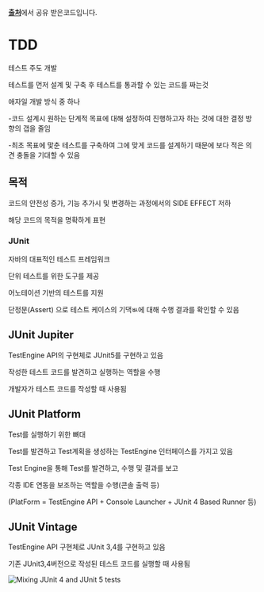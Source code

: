 

<p><a href="https://github.com/Around-Hub-Studio/AroundHub_SpringBoot.git"><strong>출처</strong></a>에서 공유 받은코드입니다.</p>

# TDD

테스트 주도 개발

테스트를 먼저 설계 및 구축 후 테스트를 통과할 수 있는 코드를 짜는것



애자일 개발 방식 중 하나

-코드 설계시 원하는 단계적 목표에 대해 설정하여 진행하고자 하는 것에 대한 결정 방향의 갭을 줄임

-최초 목표에 맟춘 테스트를 구축하여 그에 맞게 코드를 설계하기 때문에 보다 적은 의견 충돌을 기대할 수 있음



## 목적

코드의 안전성 증가, 기능 추가시 및 변경하는 과정에서의  SIDE EFFECT 저하

해당 코드의 목적을 명확하게 표현



### JUnit

자바의 대표적인 테스트 프레임워크

단위 테스트를 위한 도구를 제공

어노테이션 기반의 테스트를 지원

단정문(Assert) 으로 테스트 케이스의 기댁ㅄ에 대해 수행 결과를 확인할 수 있음



## JUnit Jupiter

TestEngine API의 구현체로 JUnit5를 구현하고 있음

작성한 테스트 코드를 발견하고 실행하는 역할을 수행

개발자가 테스트 코드를 작성할 때 사용됨



## JUnit Platform

Test를 실행하기 위한 뼈대

Test를 발견하고 Test계획을 생성하는 TestEngine 인터페이스를 가지고 있음

Test Engine을 통해 Test를 발견하고, 수행 및 결과를 보고

각종 IDE 연동을 보조하는 역할을 수행(콘솔 출력 등)

(PlatForm = TestEngine API + Console Launcher + JUnit 4 Based Runner 등)



## JUnit Vintage

TestEngine API 구현체로 JUnit 3,4를 구현하고 있음

기존 JUnit3,4버전으로 작성된 테스트 코드를 실행할 때 사용됨



![Mixing JUnit 4 and JUnit 5 tests](https://igorski.co/content/images/wordpress/2018/05/JUnit5Architecture-1.png)


